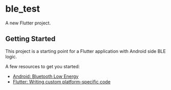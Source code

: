# ble_test

A new Flutter project.

## Getting Started

This project is a starting point for a Flutter application with Android side BLE logic.

A few resources to get you started:

- [Android: Bluetooth Low Energy](https://developer.android.com/guide/topics/connectivity/bluetooth/ble-overview)
- [Flutter: Writing custom platform-specific code](https://flutter.dev/docs/development/platform-integration/platform-channels)
